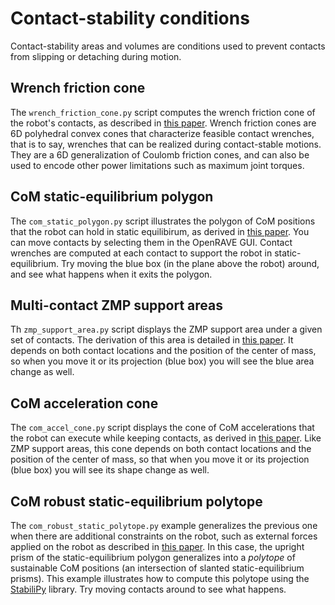 # Contact-stability conditions

Contact-stability areas and volumes are conditions used to prevent contacts
from slipping or detaching during motion.

## Wrench friction cone

The ``wrench_friction_cone.py`` script computes the wrench friction cone of
the robot's contacts, as described in [this
paper](http://www.roboticsproceedings.org/rss11/p28.pdf). Wrench friction cones
are 6D polyhedral convex cones that characterize feasible contact wrenches,
that is to say, wrenches that can be realized during contact-stable motions.
They are a 6D generalization of Coulomb friction cones, and can also be used to
encode other power limitations such as maximum joint torques.

## CoM static-equilibrium polygon

The ``com_static_polygon.py`` script illustrates the polygon of CoM positions
that the robot can hold in static equilibirum, as derived in [this
paper](https://doi.org/10.1109/TRO.2008.2001360). You can move contacts by
selecting them in the OpenRAVE GUI. Contact wrenches are computed at each
contact to support the robot in static-equilibrium. Try moving the blue box (in
the plane above the robot) around, and see what happens when it exits the
polygon.

## Multi-contact ZMP support areas

Th ``zmp_support_area.py`` script displays the ZMP support area under a given
set of contacts. The derivation of this area is detailed in [this
paper](https://scaron.info/research/tro-2016.html). It depends on both contact
locations and the position of the center of mass, so when you move it or its
projection (blue box) you will see the blue area change as well.

## CoM acceleration cone

The ``com_accel_cone.py`` script displays the cone of CoM accelerations that
the robot can execute while keeping contacts, as derived in [this
paper](https://scaron.info/research/humanoids-2016.html). Like ZMP support
areas, this cone depends on both contact locations and the position of the
center of mass, so that when you move it or its projection (blue box) you will
see its shape change as well.

## CoM robust static-equilibrium polytope

The ``com_robust_static_polytope.py`` example generalizes the previous one when
there are additional constraints on the robot, such as external forces applied
on the robot as described in [this
paper](https://hal-lirmm.ccsd.cnrs.fr/lirmm-01477362/document). In this case,
the upright prism of the static-equilibrium polygon generalizes into a
*polytope* of sustainable CoM positions (an intersection of slanted
static-equilibrium prisms). This example illustrates how to compute this
polytope using the [StabiliPy](https://github.com/haudren/stabilipy) library.
Try moving contacts around to see what happens.
